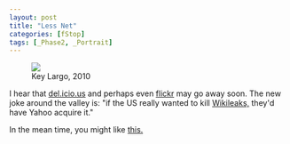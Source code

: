 ```yaml
---
layout: post
title: "Less Net"
categories: [fStop]
tags: [_Phase2, _Portrait]
---
```


<figure class="align-center">
<img src="https://www.botzilla.com/blog/archives/pix2010/bjorke_FxCam_1277588305354.jpg">
<figcaption>Key Largo, 2010</figcaption>
</figure>

I hear that <a href="http://www.delicious.com/bjorke">del.icio.us</a> and perhaps even <a href="http://www.flickr.com/photos/bjorke/">flickr</a> may go away soon. The new joke around the valley is: "if the US really wanted to kill <a href="http://213.251.145.96/">Wikileaks,</a> they'd have Yahoo acquire it."

In the mean time, you might like <a href="http://www.americansuburbx.com/2009/07/theory-paul-graham-photography-is-easy.html">this.</a>
